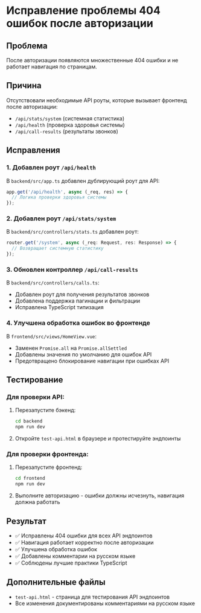# Исправление проблемы 404 ошибок после авторизации

## Проблема
После авторизации появляются множественные 404 ошибки и не работает навигация по страницам.

## Причина
Отсутствовали необходимые API роуты, которые вызывает фронтенд после авторизации:
- `/api/stats/system` (системная статистика)
- `/api/health` (проверка здоровья системы)
- `/api/call-results` (результаты звонков)

## Исправления

### 1. Добавлен роут `/api/health`
В `backend/src/app.ts` добавлен дублирующий роут для API:
```typescript
app.get('/api/health', async (_req, res) => {
  // Логика проверки здоровья системы
});
```

### 2. Добавлен роут `/api/stats/system`
В `backend/src/controllers/stats.ts` добавлен роут:
```typescript
router.get('/system', async (_req: Request, res: Response) => {
  // Возвращает системную статистику
});
```

### 3. Обновлен контроллер `/api/call-results`
В `backend/src/controllers/calls.ts`:
- Добавлен роут для получения результатов звонков
- Добавлена поддержка пагинации и фильтрации
- Исправлена TypeScript типизация

### 4. Улучшена обработка ошибок во фронтенде
В `frontend/src/views/HomeView.vue`:
- Заменен `Promise.all` на `Promise.allSettled`
- Добавлены значения по умолчанию для ошибок API
- Предотвращено блокирование навигации при ошибках API

## Тестирование

### Для проверки API:
1. Перезапустите бэкенд:
   ```bash
   cd backend
   npm run dev
   ```

2. Откройте `test-api.html` в браузере и протестируйте эндпоинты

### Для проверки фронтенда:
1. Перезапустите фронтенд:
   ```bash
   cd frontend
   npm run dev
   ```

2. Выполните авторизацию - ошибки должны исчезнуть, навигация должна работать

## Результат
- ✅ Исправлены 404 ошибки для всех API эндпоинтов
- ✅ Навигация работает корректно после авторизации
- ✅ Улучшена обработка ошибок
- ✅ Добавлены комментарии на русском языке
- ✅ Соблюдены лучшие практики TypeScript

## Дополнительные файлы
- `test-api.html` - страница для тестирования API эндпоинтов
- Все изменения документированы комментариями на русском языке 